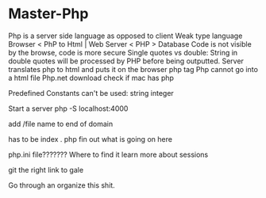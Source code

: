 # Master-Php
<!-- Hypertext Preprocessor -->
Php is a server side language as opposed to client
Weak type language
Browser < PhP to Html | Web Server < PHP > Database 
Code is not visible by the browse, code is more secure
Single quotes vs double: String in double quotes will be processed by PHP before being outputted.
Server translates php to html and puts it on the browser
php tag <?php ?> 
Php cannot go into a html file
Php.net download
check if mac has php

Predefined Constants can't be used:
string
integer

Start a server
php -S localhost:4000

add /file name to end of domain

has to be index . php
fin out what is going on here

php.ini file??????? Where to find it
learn more about sessions


git the right link to gale 

Go through an organize this shit.